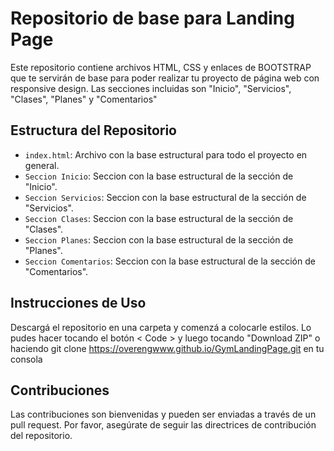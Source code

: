 
# Repositorio de base para Landing Page 

Este repositorio contiene archivos HTML, CSS y enlaces de BOOTSTRAP que te servirán de base para poder realizar tu proyecto de página web con responsive design. Las secciones incluidas son "Inicio", "Servicios", "Clases", "Planes" y "Comentarios"

## Estructura del Repositorio

-   `index.html`: Archivo con la base estructural para todo el proyecto en general.
-   `Seccion Inicio`: Seccion con la base estructural de la sección de "Inicio".
-   `Seccion Servicios`: Seccion con la base estructural de la sección de "Servicios".
-   `Seccion Clases`: Seccion con la base estructural de la sección de "Clases".
-   `Seccion Planes`: Seccion con la base estructural de la sección de "Planes".
-   `Seccion Comentarios`: Seccion con la base estructural de la sección de "Comentarios".

## Instrucciones de Uso

Descargá el repositorio en una carpeta y comenzá a colocarle estilos. Lo pudes hacer tocando el botón < Code > y luego tocando "Download ZIP" o haciendo git clone https://overengwww.github.io/GymLandingPage.git en tu consola

## Contribuciones

Las contribuciones son bienvenidas y pueden ser enviadas a través de un pull request. Por favor, asegúrate de seguir las directrices de contribución del repositorio.
